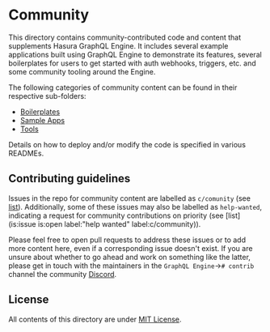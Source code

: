 # Community

This directory contains community-contributed code and content that supplements Hasura GraphQL Engine. It includes several example applications built using GraphQL Engine to demonstrate its features, several boilerplates for users to get started with auth webhooks, triggers, etc. and some community tooling around the Engine.

The following categories of community content can be found in their respective sub-folders:

- [Boilerplates](boilerplates)
- [Sample Apps](sample-apps)
- [Tools](tools)

Details on how to deploy and/or modify the code is specified in various READMEs.

## Contributing guidelines

Issues in the repo for community content are labelled as `c/comunity` (see [list](https://github.com/hasura/graphql-engine/issues?utf8=%E2%9C%93&q=is%3Aissue+is%3Aopen+label%3Ac%2Fcommunity)). Additionally, some of these issues may also be labelled as `help-wanted`, indicating a request for community contributions on priority (see [list](is:issue is:open label:"help wanted"  label:c/community)). 

Please feel free to open pull requests to address these issues or to add more content here, even if a corresponding issue doesn't exist. If you are unsure about whether to go ahead and work on something like the latter, please get in touch with the maintainers in the `GraphQL Engine`->`# contrib` channel the community [Discord](https://discord.gg/vBPpJkS).

## License

All contents of this directory are under [MIT License](../LICENSE-community).
